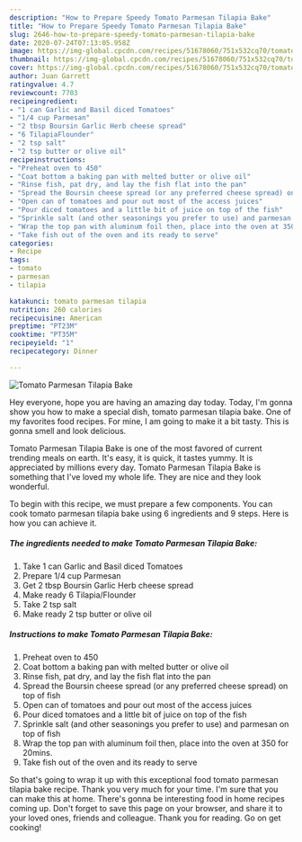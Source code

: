 ```yaml
---
description: "How to Prepare Speedy Tomato Parmesan Tilapia Bake"
title: "How to Prepare Speedy Tomato Parmesan Tilapia Bake"
slug: 2646-how-to-prepare-speedy-tomato-parmesan-tilapia-bake
date: 2020-07-24T07:13:05.958Z
image: https://img-global.cpcdn.com/recipes/51678060/751x532cq70/tomato-parmesan-tilapia-bake-recipe-main-photo.jpg
thumbnail: https://img-global.cpcdn.com/recipes/51678060/751x532cq70/tomato-parmesan-tilapia-bake-recipe-main-photo.jpg
cover: https://img-global.cpcdn.com/recipes/51678060/751x532cq70/tomato-parmesan-tilapia-bake-recipe-main-photo.jpg
author: Juan Garrett
ratingvalue: 4.7
reviewcount: 7703
recipeingredient:
- "1 can Garlic and Basil diced Tomatoes"
- "1/4 cup Parmesan"
- "2 tbsp Boursin Garlic Herb cheese spread"
- "6 TilapiaFlounder"
- "2 tsp salt"
- "2 tsp butter or olive oil"
recipeinstructions:
- "Preheat oven to 450"
- "Coat bottom a baking pan with melted butter or olive oil"
- "Rinse fish, pat dry, and lay the fish flat into the pan"
- "Spread the Boursin cheese spread (or any preferred cheese spread) on top of fish"
- "Open can of tomatoes and pour out most of the access juices"
- "Pour diced tomatoes and a little bit of juice on top of the fish"
- "Sprinkle salt (and other seasonings you prefer to use) and parmesan on top of fish"
- "Wrap the top pan with aluminum foil then, place into the oven at 350 for 20mins."
- "Take fish out of the oven and its ready to serve"
categories:
- Recipe
tags:
- tomato
- parmesan
- tilapia

katakunci: tomato parmesan tilapia 
nutrition: 260 calories
recipecuisine: American
preptime: "PT23M"
cooktime: "PT35M"
recipeyield: "1"
recipecategory: Dinner

---
```



![Tomato Parmesan Tilapia Bake](https://img-global.cpcdn.com/recipes/51678060/751x532cq70/tomato-parmesan-tilapia-bake-recipe-main-photo.jpg)

Hey everyone, hope you are having an amazing day today. Today, I'm gonna show you how to make a special dish, tomato parmesan tilapia bake. One of my favorites food recipes. For mine, I am going to make it a bit tasty. This is gonna smell and look delicious.

Tomato Parmesan Tilapia Bake is one of the most favored of current trending meals on earth. It's easy, it is quick, it tastes yummy. It is appreciated by millions every day. Tomato Parmesan Tilapia Bake is something that I've loved my whole life. They are nice and they look wonderful.




To begin with this recipe, we must prepare a few components. You can cook tomato parmesan tilapia bake using 6 ingredients and 9 steps. Here is how you can achieve it.

<!--inarticleads1-->

##### The ingredients needed to make Tomato Parmesan Tilapia Bake:

1. Take 1 can Garlic and Basil diced Tomatoes
1. Prepare 1/4 cup Parmesan
1. Get 2 tbsp Boursin Garlic Herb cheese spread
1. Make ready 6 Tilapia/Flounder
1. Take 2 tsp salt
1. Make ready 2 tsp butter or olive oil




<!--inarticleads2-->

##### Instructions to make Tomato Parmesan Tilapia Bake:

1. Preheat oven to 450
1. Coat bottom a baking pan with melted butter or olive oil
1. Rinse fish, pat dry, and lay the fish flat into the pan
1. Spread the Boursin cheese spread (or any preferred cheese spread) on top of fish
1. Open can of tomatoes and pour out most of the access juices
1. Pour diced tomatoes and a little bit of juice on top of the fish
1. Sprinkle salt (and other seasonings you prefer to use) and parmesan on top of fish
1. Wrap the top pan with aluminum foil then, place into the oven at 350 for 20mins.
1. Take fish out of the oven and its ready to serve




So that's going to wrap it up with this exceptional food tomato parmesan tilapia bake recipe. Thank you very much for your time. I'm sure that you can make this at home. There's gonna be interesting food in home recipes coming up. Don't forget to save this page on your browser, and share it to your loved ones, friends and colleague. Thank you for reading. Go on get cooking!
